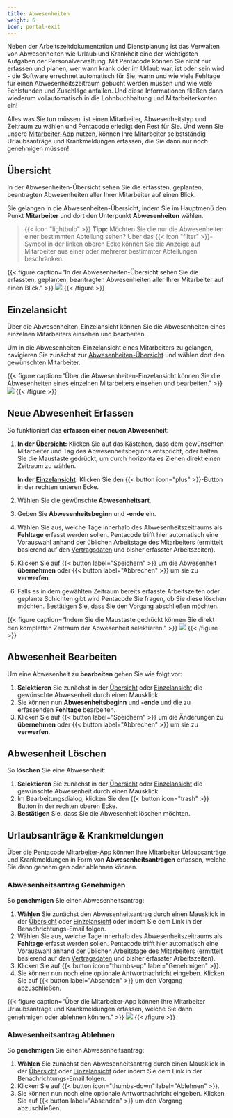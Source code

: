 ```yaml
---
title: Abwesenheiten
weight: 6
icon: portal-exit
---
```


Neben der Arbeitszeitdokumentation und Dienstplanung ist das Verwalten von Abwesenheiten wie Urlaub und
Krankheit eine der wichtigsten Aufgaben der Personalverwaltung. Mit Pentacode können Sie nicht nur erfassen und planen,
wer wann krank oder im Urlaub war, ist oder sein wird - die Software errechnet automatisch für Sie, wann und wie viele
Fehltage für einen Abwesenheitszeitraum gebucht werden müssen und wie viele Fehlstunden und Zuschläge anfallen. Und diese Informationen fließen dann wiederum vollautomatisch in die Lohnbuchhaltung und Mitarbeiterkonten ein!

Alles was Sie tun müssen, ist einen Mitarbeiter, Abwesenheitstyp und Zeitraum zu wählen und Pentacode erledigt den Rest für Sie. Und wenn Sie unsere [Mitarbeiter-App](/hilfe/handbuch/mitarbeiter-app) nutzen, können Ihre Mitarbeiter selbstständig Urlaubsanträge und Krankmeldungen erfassen, die Sie dann nur noch genehmigen müssen!

## Übersicht

In der Abwesenheiten-Übersicht sehen Sie die erfassten, geplanten, beantragten Abwesenheiten aller Ihrer Mitarbeiter
auf einen Blick.

Sie gelangen in die Abwesenheiten-Übersicht, indem Sie im Hauptmenü den Punkt **Mitarbeiter** und dort den Unterpunkt **Abwesenheiten** wählen.

> {{< icon "lightbulb" >}} **Tipp:** Möchten Sie die nur die Abwesenheiten einer bestimmten Abteilung sehen? Über das
> {{< icon "filter" >}}-Symbol in der linken oberen Ecke können Sie die Anzeige auf Mitarbeiter aus einer oder mehrerer
> bestimmter Abteilungen beschränken.

{{< figure caption="In der Abwesenheiten-Übersicht sehen Sie die erfassten, geplanten, beantragten Abwesenheiten aller Ihrer Mitarbeiter auf einen Blick." >}}
<img src="uebersicht.png" />
{{< /figure >}}

## Einzelansicht

Über die Abwesenheiten-Einzelansicht können Sie die Abwesenheiten eines einzelnen Mitarbeiters einsehen und bearbeiten.

Um in die Abwesenheiten-Einzelansicht eines Mitarbeiters zu gelangen, navigieren Sie zunächst zur [Abwesenheiten-Übersicht](#übersicht) und wählen dort den gewünschten Mitarbeiter.

{{< figure caption="Über die Abwesenheiten-Einzelansicht können Sie die Abwesenheiten eines einzelnen Mitarbeiters einsehen und bearbeiten." >}}
<img src="einzeln.png" />
{{< /figure >}}

## Neue Abwesenheit Erfassen

So funktioniert das **erfassen einer neuen Abwesenheit**:

1. **In der [Übersicht](#übersicht):** Klicken Sie auf das Kästchen, dass dem gewünschten
   Mitarbeiter und Tag des Abwesenheitsbeginns entspricht, oder
   halten Sie die Maustaste gedrückt, um durch horizontales Ziehen direkt einen Zeitraum zu wählen.

   **In der [Einzelansicht](#einzelansicht):** Klicken Sie den {{< button icon="plus" >}}-Button in der rechten unteren Ecke.

2. Wählen Sie die gewünschte **Abwesenheitsart**.
3. Geben Sie **Abwesenheitsbeginn** und **-ende** ein.
4. Wählen Sie aus, welche Tage innerhalb des Abwesenheitszeitraums als **Fehltage** erfasst werden sollen. Pentacode
   trifft hier automatisch eine Vorauswahl anhand der üblichen Arbeitstage des Mitarbeiters (ermittelt basierend auf den
   [Vertragsdaten](/hilfe/handbuch/mitarbeiter/vertrag#feste-wochentage) und bisher erfasster Arbeitszeiten).
5. Klicken Sie auf {{< button label="Speichern" >}} um die Abwesenheit **übernehmen** oder
   {{< button label="Abbrechen" >}} um sie zu **verwerfen**.
6. Falls es in dem gewählten Zeitraum bereits erfasste Arbeitszeiten oder geplante Schichten gibt wird Pentacode Sie
   fragen, ob Sie diese löschen möchten. Bestätigen Sie, dass Sie den Vorgang abschließen möchten.

{{< figure caption="Indem Sie die Maustaste gedrückt können Sie direkt den kompletten Zeitraum der Abwesenheit selektieren." >}}
<img src="abwesenheit-erfassen.gif" />
{{< /figure >}}

## Abwesenheit Bearbeiten

Um eine Abwesenheit zu **bearbeiten** gehen Sie wie folgt vor:

1. **Selektieren** Sie zunächst in der [Übersicht](#übersicht) oder [Einzelansicht](#einzelansicht) die gewünschte
   Abwesenheit durch einen Mausklick.
2. Sie können nun **Abwesenheitsbeginn** und **-ende** und die zu erfassenden **Fehltage** bearbeiten.
3. Klicken Sie auf {{< button label="Speichern" >}} um die Änderungen zu **übernehmen** oder
   {{< button label="Abbrechen" >}} um sie zu **verwerfen**.

## Abwesenheit Löschen

So **löschen** Sie eine Abwesenheit:

1. **Selektieren** Sie zunächst in der [Übersicht](#übersicht) oder [Einzelansicht](#einzelansicht) die gewünschte
   Abwesenheit durch einen Mausklick.
2. Im Bearbeitungsdialog, klicken Sie den {{< button icon="trash" >}} Button in der rechten oberen Ecke.
3. **Bestätigen** Sie, dass Sie die Abwesenheit löschen möchten.

## Urlaubsanträge & Krankmeldungen

Über die Pentacode [Mitarbeiter-App](/hilfe/handbuch/mitarbeiter-app) können Ihre Mitarbeiter Urlaubsanträge und Krankmeldungen in Form von **Abwesenheitsanträgen** erfassen, welche Sie dann genehmigen oder ablehnen können.

### Abwesenheitsantrag Genehmigen

So **genehmigen** Sie einen Abwesenheitsantrag:

1. **Wählen** Sie zunächst den Abwesenheitsantrag durch einen Mausklick in der [Übersicht](#übersicht) oder
   [Einzelansicht](#einzelansicht) oder indem Sie dem Link in der Benachrichtungs-Email folgen.
2. Wählen Sie aus, welche Tage innerhalb des Abwesenheitszeitraums als **Fehltage** erfasst werden sollen. Pentacode
   trifft hier automatisch eine Vorauswahl anhand der üblichen Arbeitstage des Mitarbeiters (ermittelt basierend auf den
   [Vertragsdaten](/hilfe/handbuch/mitarbeiter/vertrag#feste-wochentage) und bisher erfasster Arbeitszeiten).
3. Klicken Sie auf {{< button icon="thumbs-up" label="Genehmigen" >}}.
4. Sie können nun noch eine optionale Antwortnachricht eingeben. Klicken Sie auf {{< button label="Absenden" >}} um den
   Vorgang abzuschließen.

{{< figure caption="Über die Mitarbeiter-App können Ihre Mitarbeiter Urlaubsanträge und Krankmeldungen erfassen, welche Sie dann genehmigen oder ablehnen können." >}}
<img src="antrag-genehmigen.gif" />
{{< /figure >}}

### Abwesenheitsantrag Ablehnen

So **genehmigen** Sie einen Abwesenheitsantrag:

1. **Wählen** Sie zunächst den Abwesenheitsantrag durch einen Mausklick in der [Übersicht](#übersicht) oder
   [Einzelansicht](#einzelansicht) oder indem Sie dem Link in der Benachrichtungs-Email folgen.
2. Klicken Sie auf {{< button icon="thumbs-down" label="Ablehnen" >}}.
3. Sie können nun noch eine optionale Antwortnachricht eingeben. Klicken Sie auf {{< button label="Absenden" >}} um den
   Vorgang abzuschließen.
